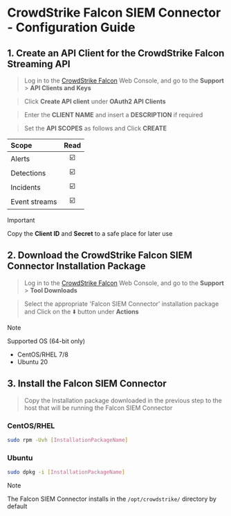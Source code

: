 # CrowdStrike Falcon SIEM Connector - Configuration Guide
## 1. Create an API Client for the CrowdStrike Falcon Streaming API
> Log in to the [CrowdStrike Falcon](https://falcon.crowdstrike.com/) Web Console, and go to the **Support** > **API Clients and Keys**

> Click **Create API client** under **OAuth2 API Clients**

> Enter the **CLIENT NAME** and insert a **DESCRIPTION** if required

> Set the **API SCOPES** as follows and Click **CREATE** 

| Scope         | Read                    |
| :------------ | :---------------------: |
| Alerts        | :ballot_box_with_check: |
| Detections    | :ballot_box_with_check: |
| Incidents     | :ballot_box_with_check: |
| Event streams | :ballot_box_with_check: |

> [!IMPORTANT]
> Copy the **Client ID** and **Secret** to a safe place for later use

## 2. Download the CrowdStrike Falcon SIEM Connector Installation Package
> Log in to the [CrowdStrike Falcon](https://falcon.crowdstrike.com/) Web Console, and go to the **Support** > **Tool Downloads**

> Select the appropriate 'Falcon SIEM Connector' installation package and Click on the :arrow_down: button under **Actions**

> [!NOTE]
> Supported OS (64-bit only)
> - CentOS/RHEL 7/8
> - Ubuntu 20

## 3. Install the Falcon SIEM Connector
> Copy the Installation package downloaded in the previous step to the host that will be running the Falcon SIEM Connector

### CentOS/RHEL
```bash
sudo rpm -Uvh [InstallationPackageName]
```

### Ubuntu
```bash
sudo dpkg -i [InstallationPackageName]
```

> [!NOTE]
> The Falcon SIEM Connector installs in the `/opt/crowdstrike/` directory by default




